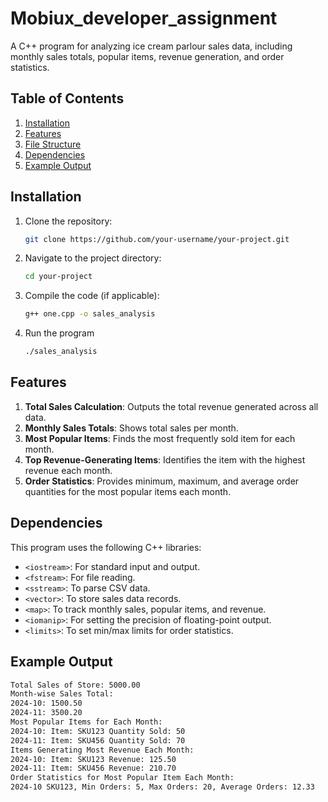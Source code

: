 # Mobiux_developer_assignment
A C++ program for analyzing ice cream parlour sales data, including monthly sales totals, popular items, revenue generation, and order statistics.

## Table of Contents
1. [Installation](#installation)
2. [Features](#features)
3. [File Structure](#file-structure)
4. [Dependencies](#dependencies)
5. [Example Output](#example-output)

## Installation
1. Clone the repository:
   ```bash
   git clone https://github.com/your-username/your-project.git
2. Navigate to the project directory:
   ````bash
   cd your-project
3. Compile the code (if applicable):
   ````bash
   g++ one.cpp -o sales_analysis
4. Run the program
   ````bash
   ./sales_analysis

## Features
1. **Total Sales Calculation**: Outputs the total revenue generated across all data.
2. **Monthly Sales Totals**: Shows total sales per month.
3. **Most Popular Items**: Finds the most frequently sold item for each month.
4. **Top Revenue-Generating Items**: Identifies the item with the highest revenue each month.
5. **Order Statistics**: Provides minimum, maximum, and average order quantities for the most popular items each month.

## Dependencies
This program uses the following C++ libraries:

- `<iostream>`: For standard input and output.
- `<fstream>`: For file reading.
- `<sstream>`: To parse CSV data.
- `<vector>`: To store sales data records.
- `<map>`: To track monthly sales, popular items, and revenue.
- `<iomanip>`: For setting the precision of floating-point output.
- `<limits>`: To set min/max limits for order statistics.

## Example Output

   ````bash
   Total Sales of Store: 5000.00
   Month-wise Sales Total:
   2024-10: 1500.50
   2024-11: 3500.20
   Most Popular Items for Each Month:
   2024-10: Item: SKU123 Quantity Sold: 50
   2024-11: Item: SKU456 Quantity Sold: 70
   Items Generating Most Revenue Each Month:
   2024-10: Item: SKU123 Revenue: 125.50
   2024-11: Item: SKU456 Revenue: 210.70
   Order Statistics for Most Popular Item Each Month:
   2024-10 SKU123, Min Orders: 5, Max Orders: 20, Average Orders: 12.33


